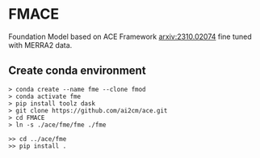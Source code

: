 
# FMACE

Foundation Model based on ACE Framework [arxiv:2310.02074](https://arxiv.org/abs/2310.02074) fine tuned with  MERRA2 data.

## Create conda environment

	> conda create --name fme --clone fmod
    > conda activate fme
    > pip install toolz dask
    > git clone https://github.com/ai2cm/ace.git
    > cd FMACE
    > ln -s ./ace/fme/fme ./fme

	>> cd ../ace/fme
    >> pip install .


